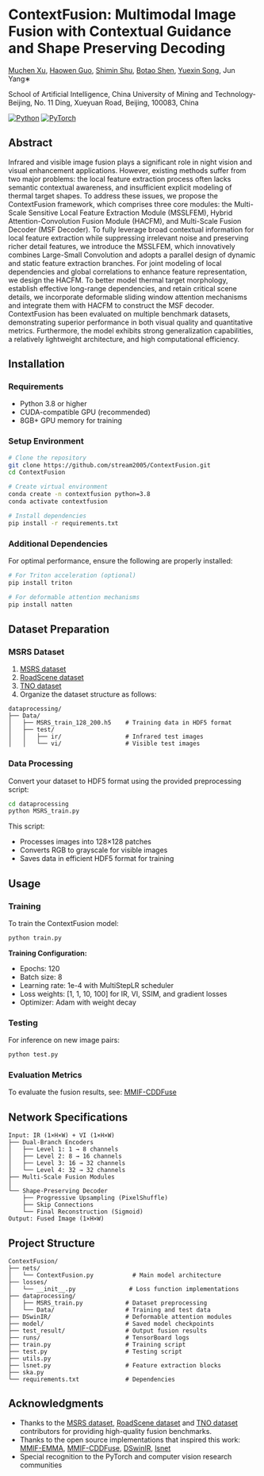 # ContextFusion: Multimodal Image Fusion with Contextual Guidance and Shape Preserving Decoding

[Muchen Xu](https://github.com/stream2005), [Haowen Guo](https://github.com/hww9), [Shimin Shu](https://github.com/Ismura), [Botao Shen](https://github.com/shenbt), [Yuexin Song](https://github.com/songyuexin666-wq), Jun Yang∗

School of Artificial Intelligence, China University of Mining and Technology-Beijing, No. 11 Ding, Xueyuan Road, Beijing, 100083, China

[![Python](https://img.shields.io/badge/Python-3.8%2B-blue)](https://python.org)
[![PyTorch](https://img.shields.io/badge/PyTorch-2.0%2B-orange)](https://pytorch.org)

## Abstract

Infrared and visible image fusion plays a significant role in night vision and visual enhancement applications. However, existing methods suffer from two major problems: the local feature extraction process often lacks semantic contextual awareness, and insufficient explicit modeling of thermal target shapes. To address these issues, we propose the ContextFusion framework, which comprises three core modules: the Multi-Scale Sensitive Local Feature Extraction Module (MSSLFEM), Hybrid Attention-Convolution Fusion Module (HACFM), and Multi-Scale Fusion Decoder (MSF Decoder). To fully leverage broad contextual information for local feature extraction while suppressing irrelevant noise and preserving richer detail features, we introduce the MSSLFEM, which innovatively combines Large-Small Convolution and adopts a parallel design of dynamic and static feature extraction branches. For joint modeling of local dependencies and global correlations to enhance feature representation, we design the HACFM. To better model thermal target morphology, establish effective long-range dependencies, and retain critical scene details, we incorporate deformable sliding window attention mechanisms and integrate them with HACFM to construct the MSF decoder. ContextFusion has been evaluated on multiple benchmark datasets, demonstrating superior performance in both visual quality and quantitative metrics. Furthermore, the model exhibits strong generalization capabilities, a relatively lightweight architecture, and high computational efficiency.

## Installation

### Requirements

- Python 3.8 or higher
- CUDA-compatible GPU (recommended)
- 8GB+ GPU memory for training

### Setup Environment

```bash
# Clone the repository
git clone https://github.com/stream2005/ContextFusion.git
cd ContextFusion

# Create virtual environment
conda create -n contextfusion python=3.8
conda activate contextfusion

# Install dependencies
pip install -r requirements.txt
```

### Additional Dependencies

For optimal performance, ensure the following are properly installed:

```bash
# For Triton acceleration (optional)
pip install triton

# For deformable attention mechanisms
pip install natten
```

## Dataset Preparation

### MSRS Dataset

1. [MSRS dataset](https://github.com/Linfeng-Tang/MSRS)
2. [RoadScene dataset](https://github.com/hanna-xu/RoadScene)
3. [TNO dataset](https://figshare.com/articles/dataset/TNO_Image_Fusion_Dataset/1008029)
2. Organize the dataset structure as follows:

```
dataprocessing/
├── Data/
│   ├── MSRS_train_128_200.h5    # Training data in HDF5 format
│   ├── test/
│   │   ├── ir/                  # Infrared test images
│   │   └── vi/                  # Visible test images
```

### Data Processing

Convert your dataset to HDF5 format using the provided preprocessing script:

```bash
cd dataprocessing
python MSRS_train.py
```

This script:
- Processes images into 128×128 patches
- Converts RGB to grayscale for visible images
- Saves data in efficient HDF5 format for training

## Usage

### Training

To train the ContextFusion model:

```bash
python train.py
```

**Training Configuration:**
- Epochs: 120
- Batch size: 8
- Learning rate: 1e-4 with MultiStepLR scheduler
- Loss weights: [1, 1, 10, 100] for IR, VI, SSIM, and gradient losses
- Optimizer: Adam with weight decay

### Testing

For inference on new image pairs:

```bash
python test.py
```


### Evaluation Metrics
To evaluate the fusion results, see: [MMIF-CDDFuse](https://github.com/Zhaozixiang1228/MMIF-CDDFuse)


## Network Specifications

```
Input: IR (1×H×W) + VI (1×H×W)
├── Dual-Branch Encoders
│   ├── Level 1: 1 → 8 channels
│   ├── Level 2: 8 → 16 channels  
│   ├── Level 3: 16 → 32 channels
│   └── Level 4: 32 → 32 channels
├── Multi-Scale Fusion Modules
│   
└── Shape-Preserving Decoder
    ├── Progressive Upsampling (PixelShuffle)
    ├── Skip Connections
    └── Final Reconstruction (Sigmoid)
Output: Fused Image (1×H×W)
```

## Project Structure

```
ContextFusion/
├── nets/
│   └── ContextFusion.py           # Main model architecture
├── losses/
│   └── __init__.py               # Loss function implementations
├── dataprocessing/
│   ├── MSRS_train.py            # Dataset preprocessing
│   └── Data/                    # Training and test data
├── DSwinIR/                     # Deformable attention modules
├── model/                       # Saved model checkpoints
├── test_result/                 # Output fusion results
├── runs/                        # TensorBoard logs
├── train.py                     # Training script
├── test.py                      # Testing script
├── utils.py                     
├── lsnet.py                     # Feature extraction blocks
├── ska.py                      
└── requirements.txt             # Dependencies
```


## Acknowledgments

- Thanks to the [MSRS dataset](https://github.com/Linfeng-Tang/MSRS), [RoadScene dataset](https://github.com/hanna-xu/RoadScene) and [TNO dataset](https://figshare.com/articles/dataset/TNO_Image_Fusion_Dataset/1008029) contributors for providing high-quality fusion benchmarks.
- Thanks to the open source implementations that inspired this work: [MMIF-EMMA](https://github.com/Zhaozixiang1228/MMIF-EMMA), [MMIF-CDDFuse](https://github.com/Zhaozixiang1228/MMIF-CDDFuse), [DSwinIR](https://github.com/Aitical/DSwinIR), [lsnet](https://github.com/THU-MIG/lsnet)
- Special recognition to the PyTorch and computer vision research communities

